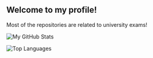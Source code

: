 ## Welcome to my profile!

Most of the repositories are related to university exams!

![My GitHub Stats](https://github-readme-stats.vercel.app/api?username=n1klasD&theme=aura)

![Top Languages](https://github-readme-stats.vercel.app/api/top-langs/?username=n1klasD&theme=aura&layout=compact&langs_count=5&hide=html,jupyter%20notebook)
